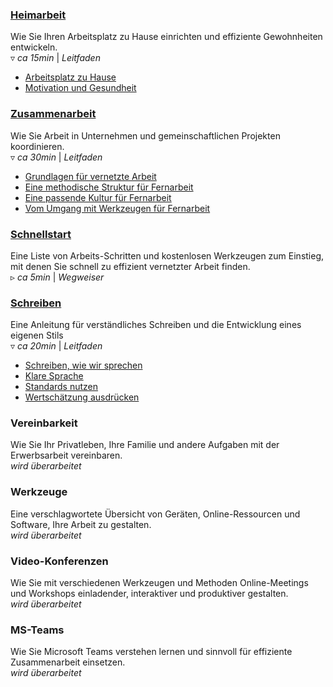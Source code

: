 ### [Heimarbeit](/heimarbeit#intro)
Wie Sie Ihren Arbeitsplatz zu Hause einrichten und effiziente Gewohnheiten entwickeln.  
▿ *ca 15min* | *Leitfaden*

- [Arbeitsplatz zu Hause](/heimarbeit#arbeitsplatz-20200710)
- [Motivation und Gesundheit](/heimarbeit#motivation-20200710)


### [Zusammenarbeit](/zusammenarbeit#intro)
Wie Sie Arbeit in Unternehmen und gemeinschaftlichen Projekten koordinieren.  
▿ *ca 30min* | *Leitfaden*

- [Grundlagen für vernetzte Arbeit](/zusammenarbeit#prinzipien-20200710)
- [Eine methodische Struktur für Fernarbeit](/zusammenarbeit#konzepte-20200710)
- [Eine passende Kultur für Fernarbeit](/zusammenarbeit#kultur-20200710)
- [Vom Umgang mit Werkzeugen für Fernarbeit](/zusammenarbeit#praxis-20200710)


### [Schnellstart](/schnellstart-unternehmen#text-20200710)  
Eine Liste von Arbeits-Schritten und kostenlosen Werkzeugen zum Einstieg, mit denen Sie schnell zu effizient vernetzter Arbeit finden.  
▹ *ca 5min* | *Wegweiser*


### [Schreiben](/schreiben#intro)
Eine Anleitung für verständliches Schreiben und die Entwicklung eines eigenen Stils  
▿ *ca 20min* | *Leitfaden*

- [Schreiben, wie wir sprechen](/schreiben#sprechen-20200710)
- [Klare Sprache](/schreiben#klarheit-20200710)
- [Standards nutzen](/schreiben#standards-20200710)
- [Wertschätzung ausdrücken](/schreiben#wertschaetzung-20200710)


### Vereinbarkeit
Wie Sie Ihr Privatleben, Ihre Familie und andere Aufgaben mit der Erwerbsarbeit vereinbaren.  
*wird überarbeitet*


### Werkzeuge
Eine verschlagwortete Übersicht von Geräten, Online-Ressourcen und Software, Ihre Arbeit zu gestalten.  
*wird überarbeitet*


### Video-Konferenzen
Wie Sie mit verschiedenen Werkzeugen und Methoden Online-Meetings und Workshops einladender, interaktiver und produktiver gestalten.  
*wird überarbeitet*


### MS-Teams
Wie Sie Microsoft Teams verstehen lernen und sinnvoll für effiziente Zusammenarbeit einsetzen.  
*wird überarbeitet*
